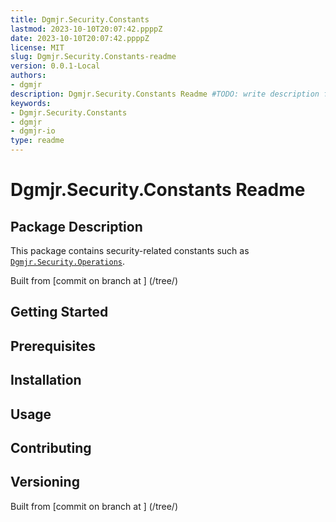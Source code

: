 ```yaml
---
title: Dgmjr.Security.Constants
lastmod: 2023-10-10T20:07:42.ppppZ
date: 2023-10-10T20:07:42.ppppZ
license: MIT
slug: Dgmjr.Security.Constants-readme
version: 0.0.1-Local
authors:
- dgmjr
description: Dgmjr.Security.Constants Readme #TODO: write description for Dgmjr.Security.Constants Readme
keywords:
- Dgmjr.Security.Constants
- dgmjr
- dgmjr-io
type: readme
---
```

# Dgmjr.Security.Constants Readme
<!-- TODO: Write the contents of the Dgmjr.Security.Constants Readme file -->
## Package Description
This package contains security-related constants such as [`Dgmjr.Security.Operations`](https://github.com/dgmjr-io/Dgmjr.Identity/blob/main/src/Security/Constants/src/Operations.cs).
      
Built from [commit  on branch  at ]
(/tree/)
## Getting Started
## Prerequisites
## Installation
## Usage
## Contributing
## Versioning
Built from [commit  on branch  at ]
(/tree/)

